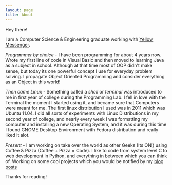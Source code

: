 ```yaml
---
layout: page
title: About
---
```


<p class="message">
  Hey there!
</p>

I am a Computer Science & Engineering graduate working with [Yellow Messenger](https://www.yellowmessenger.com).

*Programmer by choice* - I have been programming for about 4 years now. Wrote my first line of code in Visual Basic and then moved to learning Java as a subject in school. Although at that time most of OOP didn't make sense, but today its one powerful concept I use for everyday problem solving. I propagate Object Oriented Programming and consider everything as an Object in this world!

*Then came Linux* - Something called a *shell* or *terminal* was introduced to me in first year of college during the Programming Lab. I fell in love with the Terminal the moment I started using it, and became sure that Computers were meant for me. The first linux distribution I used was in 2011 which was Ubuntu 11.04. I did all sorts of experiments with Linux Distributions in my second year of college, and nearly every week I was formatting my computer and installing a new Operating System, and it was during this time I found GNOME Desktop Environment with Fedora distribution and really liked it alot.

*Present* - I am working on take over the world as other Geeks (Its ON!) using Coffee & Pizza (Coffee + Pizza = Code). I like to code from system level C to web development in Python, and everything in between which you can think of. Working on some cool projects which you would be notified by my [blog posts](http://imrashid.com)

Thanks for reading!
